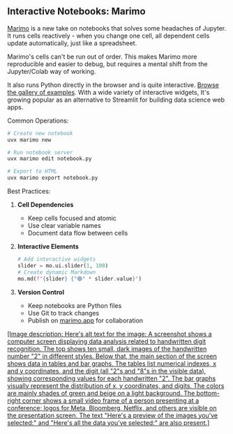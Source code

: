 ## Interactive Notebooks: Marimo

[Marimo](https://marimo.app/) is a new take on notebooks that solves some headaches of Jupyter. It runs cells reactively - when you change one cell, all dependent cells update automatically, just like a spreadsheet.

Marimo's cells can't be run out of order. This makes Marimo more reproducible and easier to debug, but requires a mental shift from the Jupyter/Colab way of working.

It also runs Python directly in the browser and is quite interactive. [Browse the gallery of examples](https://marimo.io/gallery). With a wide variety of interactive widgets, It's growing popular as an alternative to Streamlit for building data science web apps.

Common Operations:

```python
# Create new notebook
uvx marimo new

# Run notebook server
uvx marimo edit notebook.py

# Export to HTML
uvx marimo export notebook.py
```

Best Practices:

1. **Cell Dependencies**
   - Keep cells focused and atomic
   - Use clear variable names
   - Document data flow between cells
2. **Interactive Elements**

   ```python
   # Add interactive widgets
   slider = mo.ui.slider(1, 100)
   # Create dynamic Markdown
   mo.md(f"{slider} {"🟢" * slider.value}")
   ```

3. **Version Control**
   - Keep notebooks are Python files
   - Use Git to track changes
   - Publish on [marimo.app](https://marimo.app/) for collaboration

[[Image description: Here's alt text for the image: A screenshot shows a computer screen displaying data analysis related to handwritten digit recognition. The top shows ten small, dark images of the handwritten number "2" in different styles. Below that, the main section of the screen shows data in tables and bar graphs. The tables list numerical indexes, x and y coordinates, and the digit (all "2"s and "8"s in the visible data), showing corresponding values for each handwritten "2".  The bar graphs visually represent the distribution of x, y coordinates, and digits. The colors are mainly shades of green and beige on a light background. The bottom-right corner shows a small video frame of a person presenting at a conference; logos for Meta, Bloomberg, Netflix, and others are visible on the presentation screen.  The text "Here's a preview of the images you've selected:" and "Here's all the data you've selected:" are also present.]](https://youtu.be/9R2cQygaoxQ)
